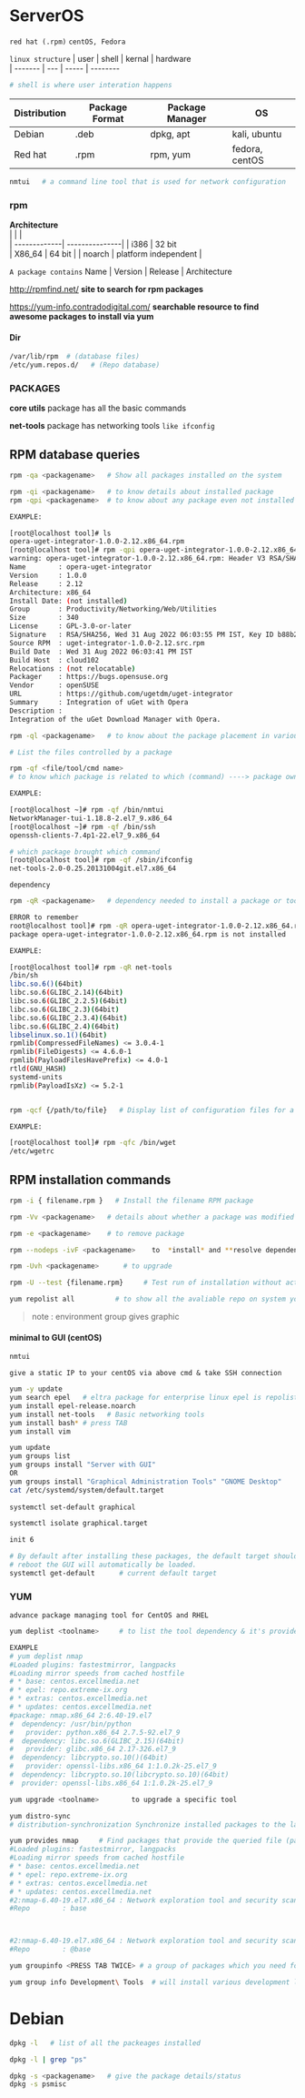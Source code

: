 # ServerOS 
`red hat (.rpm)` `centOS, Fedora` 

`linux structure`
| user    | shell | kernal | hardware      
| ------- | ---   | -----  | --------
         
```bash
# shell is where user interation happens
```
| Distribution | Package Format | Package Manager | OS      
| -------------| ---------------| --------------- | --------
| Debian       |  .deb          |    dpkg, apt    | kali, ubuntu   
| Red hat      |  .rpm          | rpm, yum        | fedora, centOS

```sh
nmtui   # a command line tool that is used for network configuration 
```
### rpm

**Architecture**   
|              |                |        
| -------------| ---------------| 
|    i386      |   32 bit       
| X86_64       |  64 bit        | 
| noarch       |  platform independent       |   

`A package contains`
Name | Version | Release | Architecture

http://rpmfind.net/  **site to search for rpm packages**

https://yum-info.contradodigital.com/     **searchable resource to find awesome packages to install via yum**

#### Dir
```sh
/var/lib/rpm  # (database files)
/etc/yum.repos.d/   # (Repo database)
```
### PACKAGES
 **core utils**  package has all the basic commands
 
 **net-tools** package has networking tools `like ifconfig`
 
 
 ## RPM database queries
```bash
rpm -qa <packagename>   # Show all packages installed on the system
```
```bash
rpm -qi <packagename>   # to know details about installed package
rpm -qpi <packagename>  # to know about any package even not installed ones but you need the .rpm file of that tool

EXAMPLE:

[root@localhost tool]# ls
opera-uget-integrator-1.0.0-2.12.x86_64.rpm
[root@localhost tool]# rpm -qpi opera-uget-integrator-1.0.0-2.12.x86_64.rpm 
warning: opera-uget-integrator-1.0.0-2.12.x86_64.rpm: Header V3 RSA/SHA256 Signature, key ID 3dbdc284: NOKEY
Name        : opera-uget-integrator
Version     : 1.0.0
Release     : 2.12
Architecture: x86_64
Install Date: (not installed)
Group       : Productivity/Networking/Web/Utilities
Size        : 340
License     : GPL-3.0-or-later
Signature   : RSA/SHA256, Wed 31 Aug 2022 06:03:55 PM IST, Key ID b88b2fd43dbdc284
Source RPM  : uget-integrator-1.0.0-2.12.src.rpm
Build Date  : Wed 31 Aug 2022 06:03:41 PM IST
Build Host  : cloud102
Relocations : (not relocatable)
Packager    : https://bugs.opensuse.org
Vendor      : openSUSE
URL         : https://github.com/ugetdm/uget-integrator
Summary     : Integration of uGet with Opera
Description :
Integration of the uGet Download Manager with Opera.

```

```bash
rpm -ql <packagename>   # to know about the package placement in various dir

# List the files controlled by a package
```
```sh
rpm -qf <file/tool/cmd name> 
# to know which package is related to which (command) ----> package owning detail of Binary (executable file)

EXAMPLE:

[root@localhost ~]# rpm -qf /bin/nmtui
NetworkManager-tui-1.18.8-2.el7_9.x86_64
[root@localhost ~]# rpm -qf /bin/ssh
openssh-clients-7.4p1-22.el7_9.x86_64

# which package brought which command
[root@localhost tool]# rpm -qf /sbin/ifconfig 
net-tools-2.0-0.25.20131004git.el7.x86_64

```

`dependency`
```sh
rpm -qR <packagename>   # dependency needed to install a package or tool

ERROR to remember
root@localhost tool]# rpm -qR opera-uget-integrator-1.0.0-2.12.x86_64.rpm
package opera-uget-integrator-1.0.0-2.12.x86_64.rpm is not installed

EXAMPLE:

[root@localhost tool]# rpm -qR net-tools 
/bin/sh
libc.so.6()(64bit)
libc.so.6(GLIBC_2.14)(64bit)
libc.so.6(GLIBC_2.2.5)(64bit)
libc.so.6(GLIBC_2.3)(64bit)
libc.so.6(GLIBC_2.3.4)(64bit)
libc.so.6(GLIBC_2.4)(64bit)
libselinux.so.1()(64bit)
rpmlib(CompressedFileNames) <= 3.0.4-1
rpmlib(FileDigests) <= 4.6.0-1
rpmlib(PayloadFilesHavePrefix) <= 4.0-1
rtld(GNU_HASH)
systemd-units
rpmlib(PayloadIsXz) <= 5.2-1

```
```bash

rpm -qcf {/path/to/file}   # Display list of configuration files for a command

EXAMPLE:

[root@localhost tool]# rpm -qfc /bin/wget 
/etc/wgetrc

```
## RPM instal­lation commands

```bash
rpm -i { filena­me.rpm }   # Install the filename RPM package

```
```sh
rpm -Vv <packagename>   # details about whether a package was modified or not
```
```sh
rpm -e <packagename>    # to remove package
```
```sh
rpm --nodeps -ivF <packagename>    to  *install* and **resolve dependency error**
```

```sh
rpm -Uvh <packagename>      # to upgrade
```
```bash
rpm -U --test {filena­me.rpm}     # Test run of instal­lation without actually installing anything

```
```sh
yum repolist all          # to show all the avaliable repo on system you can also check the status of the repo via this cmd
```

> note : environment group gives graphic 


#### minimal to GUI (centOS)

```sh 
nmtui   
```
`give a static IP to your centOS via above cmd & take SSH connection`

```sh
yum -y update
yum search epel   # eltra package for enterprise linux epel is repolist
yum install epel-release.noarch
yum install net-tools   # Basic networking tools
yum install bash* # press TAB
yum install vim
```
```bash
yum update 
yum groups list
yum groups install "Server with GUI"
OR
yum groups install "Graphical Administration Tools" "GNOME Desktop"
cat /etc/systemd/system/default.target
        
systemctl set-default graphical

systemctl isolate graphical.target

init 6

# By default after installing these packages, the default target should have automatically updated
# reboot the GUI will automatically be loaded.
systemctl get-default      # current default target 
```

### YUM
`advance package managing tool for CentOS and RHEL`

```bash
yum deplist <toolname>     # to list the tool dependency & it's provider | Display dependencies for a package

EXAMPLE
# yum deplist nmap
#Loaded plugins: fastestmirror, langpacks
#Loading mirror speeds from cached hostfile
# * base: centos.excellmedia.net
# * epel: repo.extreme-ix.org
# * extras: centos.excellmedia.net
# * updates: centos.excellmedia.net
#package: nmap.x86_64 2:6.40-19.el7
#  dependency: /usr/bin/python
#   provider: python.x86_64 2.7.5-92.el7_9
#  dependency: libc.so.6(GLIBC_2.15)(64bit)
#   provider: glibc.x86_64 2.17-326.el7_9
#  dependency: libcrypto.so.10()(64bit)
#   provider: openssl-libs.x86_64 1:1.0.2k-25.el7_9
#  dependency: libcrypto.so.10(libcrypto.so.10)(64bit)
#  provider: openssl-libs.x86_64 1:1.0.2k-25.el7_9

```
```bash   
yum upgrade <toolname>        to upgrade a specific tool
```
```bash
yum distro-sync
# distribution-synchronization Synchronize installed packages to the latest available versions
```

```bash
yum provides nmap     # Find packages that provide the queried file (packages due to which you have that particular command)
#Loaded plugins: fastestmirror, langpacks
#Loading mirror speeds from cached hostfile
# * base: centos.excellmedia.net
# * epel: repo.extreme-ix.org
# * extras: centos.excellmedia.net
# * updates: centos.excellmedia.net
#2:nmap-6.40-19.el7.x86_64 : Network exploration tool and security scanner
#Repo        : base



#2:nmap-6.40-19.el7.x86_64 : Network exploration tool and security scanner
#Repo        : @base

```
```bash
yum groupinfo <PRESS TAB TWICE> # a group of packages which you need for a specific work

yum group info Development\ Tools  # will install various development languages in PC 
````

# Debian

```bash
dpkg -l   # list of all the packeages installed 

dpkg -l | grep "ps"   
```

```bash
dpkg -s <packagename>   # give the package details/status 
dpkg -s psmisc

```













